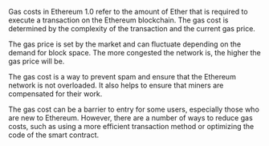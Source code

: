 
Gas costs in Ethereum 1.0 refer to the amount of Ether that is required to execute a transaction on the Ethereum blockchain. The gas cost is determined by the complexity of the transaction and the current gas price.

The gas price is set by the market and can fluctuate depending on the demand for block space. The more congested the network is, the higher the gas price will be.

The gas cost is a way to prevent spam and ensure that the Ethereum network is not overloaded. It also helps to ensure that miners are compensated for their work.

The gas cost can be a barrier to entry for some users, especially those who are new to Ethereum. However, there are a number of ways to reduce gas costs, such as using a more efficient transaction method or optimizing the code of the smart contract.